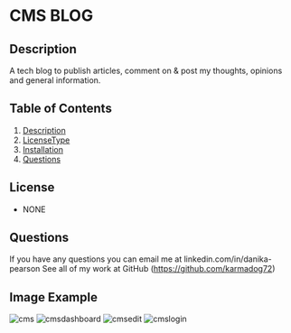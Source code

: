  # CMS BLOG
 
 ## Description
 A tech blog to publish articles, comment on & post my thoughts, opinions and general information.
 
  ## Table of Contents
  1. [Description](#project-description)
  2. [LicenseType](#license)
  3. [Installation](#installation)
  4. [Questions](#questions)

 
  ## License
   * NONE
  
  ## Questions
  If you have any questions you can email me at linkedin.com/in/danika-pearson
  See all of my work at GitHub (https://github.com/karmadog72)

  ## Image Example
  ![cms](https://user-images.githubusercontent.com/89046934/147432804-23c4cfe2-129d-4110-a46c-9f7f175c510b.PNG)
![cmsdashboard](https://user-images.githubusercontent.com/89046934/147432805-e66bc009-97b8-409e-8877-73264d66f14b.PNG)
![cmsedit](https://user-images.githubusercontent.com/89046934/147432806-d186104e-c9df-4b02-a408-e39811e26668.PNG)
![cmslogin](https://user-images.githubusercontent.com/89046934/147432807-8c602e8d-9d47-4ee3-9a6a-583d9f9fd498.PNG)

